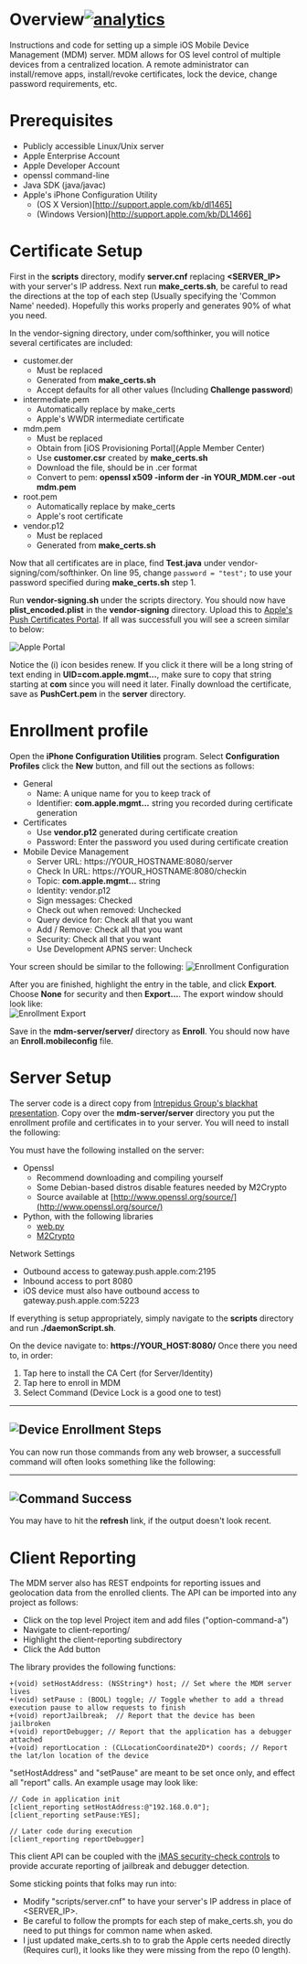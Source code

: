 # Overview[![analytics](http://www.google-analytics.com/collect?v=1&t=pageview&_s=1&dl=https%3A%2F%2Fgithub.com%2Fproject-imas%2Fmdm-server&_u=MAC~&cid=1757014354.1393964045&tid=UA-38868530-1)]()

Instructions and code for setting up a simple iOS Mobile Device Management (MDM) server.  MDM allows for OS level control of multiple devices from a centralized location.  A remote administrator can install/remove apps, install/revoke certificates, lock the device, change password requirements, etc.  

# Prerequisites

 * Publicly accessible Linux/Unix server
 * Apple Enterprise Account
 * Apple Developer Account
 * openssl command-line
 * Java SDK (java/javac)
 * Apple's iPhone Configuration Utility
    * (OS X Version)[http://support.apple.com/kb/dl1465]
    * (Windows Version)[http://support.apple.com/kb/DL1466]

# Certificate Setup

First in the **scripts** directory, modify **server.cnf** replacing **&lt;SERVER_IP&gt;** with your server's IP address. Next run **make_certs.sh**, be careful to read the directions at the top of each step (Usually specifying the 'Common Name' needed).  Hopefully this works properly and generates 90% of what you need.

In the vendor-signing directory, under com/softhinker, you will notice several certificates are included:
 * customer.der
   * Must be replaced
   * Generated from **make_certs.sh**
   * Accept defaults for all other values (Including **Challenge password**)
 * intermediate.pem 
   * Automatically replace by make_certs
   * Apple's WWDR intermediate certificate
 * mdm.pem
   * Must be replaced
   * Obtain from [iOS Provisioning Portal](Apple Member Center)
   * Use **customer.csr** created by **make_certs.sh**
   * Download the file, should be in .cer format
   * Convert to pem: **openssl x509 -inform der -in YOUR_MDM.cer -out mdm.pem**
 * root.pem
   * Automatically replace by make_certs
   * Apple's root certificate
 * vendor.p12
   * Must be replaced
   * Generated from **make_certs.sh**

Now that all certificates are in place, find **Test.java** under vendor-signing/com/softhinker. On line 95, change <code>password = "test";</code> to use your password specified during **make_certs.sh** step 1.  

Run **vendor-signing.sh** under the scripts directory. You should now have **plist_encoded.plist** in the **vendor-signing** directory.  Upload this to [Apple's Push Certificates Portal](https://identity.apple.com/pushcert/).  If all was successfull you will see a screen similar to below:

![Apple Portal](images/certPortal.png)


Notice the (i) icon besides renew.  If you click it there will be a long string of text ending in **UID=com.apple.mgmt...**, make sure to copy that string starting at **com** since you will need it later.  Finally download the certificate, save as **PushCert.pem** in the **server** directory.

# Enrollment profile

Open the **iPhone Configuration Utilities** program.  Select **Configuration Profiles** click the **New** button, and fill out the sections as follows:
 * General
   *  Name: A unique name for you to keep track of
   *  Identifier: **com.apple.mgmt...** string you recorded during certificate generation
 * Certificates
   * Use **vendor.p12** generated during certificate creation
   * Password: Enter the password you used during certificate creation
 * Mobile Device Management
   * Server URL: https://YOUR_HOSTNAME:8080/server
   * Check In URL: https://YOUR_HOSTNAME:8080/checkin
   * Topic: **com.apple.mgmt...** string
   * Identity: vendor.p12
   * Sign messages: Checked
   * Check out when removed: Unchecked
   * Query device for: Check all that you want
   * Add / Remove: Check all that you want
   * Security: Check all that you want
   * Use Development APNS server: Uncheck

Your screen should be similar to the following:
![Enrollment Configuration](images/enrollConfig.png)

After you are finished, highlight the entry in the table, and click **Export**.  Choose **None** for security and then **Export...**.  The export window should look like:  
![Enrollment Export](images/enrollExport.png)

Save in the **mdm-server/server/** directory as **Enroll**.  You should now have an **Enroll.mobileconfig** file.


# Server Setup

The server code is a direct copy from [Intrepidus Group's blackhat presentation](https://intrepidusgroup.com/).  Copy over the **mdm-server/server** directory you put the enrollment profile and certificates in to your server.  You will need to install the following:

You must have the following installed on the server:
  * Openssl
    * Recommend downloading and compiling yourself
    * Some Debian-based distros disable features needed by M2Crypto
    * Source available at [http://www.openssl.org/source/](http://www.openssl.org/source/)
  * Python, with the following libraries
     * [web.py](http://webpy.org/)
     * [M2Crypto](http://chandlerproject.org/bin/view/Projects/MeTooCrypto)

Network Settings
  * Outbound access to gateway.push.apple.com:2195
  * Inbound access to port 8080
  * iOS device must also have outbound access to gateway.push.apple.com:5223

If everything is setup appropriately, simply navigate to the **scripts** directory and run **./daemonScript.sh**.

On the device navigate to: **https://YOUR_HOST:8080/**
Once there you need to, in order: 
 1. Tap here to install the CA Cert (for Server/Identity)
 2. Tap here to enroll in MDM 
 3. Select Command (Device Lock is a good one to test)

---
![Device Enrollment Steps](images/deviceEnroll.png)
---

You can now run those commands from any web browser, a successfull command will often looks something like the following:

---
![Command Success](images/commandSuccess.png)
---
You may have to hit the **refresh** link, if the output doesn't look recent.

# Client Reporting

The MDM server also has REST endpoints for reporting issues and geolocation data from the enrolled clients.  The API can be imported into any project as follows:

* Click on the top level Project item and add files ("option-command-a")
* Navigate to client-reporting/
* Highlight the client-reporting subdirectory
* Click the Add button

The library provides the following functions:

    +(void) setHostAddress: (NSString*) host; // Set where the MDM server lives
    +(void) setPause : (BOOL) toggle; // Toggle whether to add a thread execution pause to allow requests to finish
    +(void) reportJailbreak;  // Report that the device has been jailbroken
    +(void) reportDebugger; // Report that the application has a debugger attached
    +(void) reportLocation : (CLLocationCoordinate2D*) coords; // Report the lat/lon location of the device
    
"setHostAddress" and "setPause" are meant to be set once only, and effect all "report" calls.  An example usage may look like:

    // Code in application init
    [client_reporting setHostAddress:@"192.168.0.0"];
    [client_reporting setPause:YES];
    
    // Later code during execution
    [client_reporting reportDebugger]

This client API can be coupled with the [iMAS security-check controls](git@github.com:project-imas/security-check.git) to provide accurate reporting of jailbreak and debugger detection.  


Some sticking points that folks may run into:
* Modify "scripts/server.cnf" to have your server's IP address in place of <SERVER_IP>. 
* Be careful to follow the prompts for each step of make_certs.sh, you do need to put things for common name when asked.
* I just updated make_certs.sh to to grab the Apple certs needed directly (Requires curl), it looks like they were missing from the repo (0 length).



